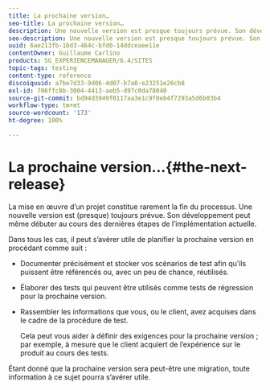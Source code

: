 ```yaml
---
title: La prochaine version…
seo-title: La prochaine version…
description: Une nouvelle version est presque toujours prévue. Son développement peut même débuter au cours des dernières étapes de l’implémentation actuelle.
seo-description: Une nouvelle version est presque toujours prévue. Son développement peut même débuter au cours des dernières étapes de l’implémentation actuelle.
uuid: 6ae213fb-1bd3-464c-bfd0-14ddceaee11e
contentOwner: Guillaume Carlino
products: SG_EXPERIENCEMANAGER/6.4/SITES
topic-tags: testing
content-type: reference
discoiquuid: a7be7d33-9d06-4d07-b7a0-e23251e26cb8
exl-id: 706ffc8b-3004-4413-aeb5-d97c0da78040
source-git-commit: bd94d3949f0117aa3e1c9f0e84f7293a5d6b03b4
workflow-type: tm+mt
source-wordcount: '173'
ht-degree: 100%

---
```


# La prochaine version…{#the-next-release}

La mise en œuvre d’un projet constitue rarement la fin du processus. Une nouvelle version est (presque) toujours prévue. Son développement peut même débuter au cours des dernières étapes de l’implémentation actuelle.

Dans tous les cas, il peut s’avérer utile de planifier la prochaine version en procédant comme suit :

* Documenter précisément et stocker vos scénarios de test afin qu’ils puissent être référencés ou, avec un peu de chance, réutilisés.
* Élaborer des tests qui peuvent être utilisés comme tests de régression pour la prochaine version.
* Rassembler les informations que vous, ou le client, avez acquises dans le cadre de la procédure de test.

   Cela peut vous aider à définir des exigences pour la prochaine version ; par exemple, à mesure que le client acquiert de l’expérience sur le produit au cours des tests.

Étant donné que la prochaine version sera peut-être une migration, toute information à ce sujet pourra s’avérer utile.
